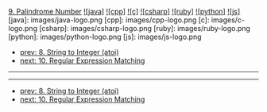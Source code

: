 [9. Palindrome Number](https://leetcode.com/problems/palindrome-number/)
[![java]](https://github.com/leetcode-study-group/leetcode-java-solutions/blob/master/009-palindrome-number.md)
[![cpp]](https://github.com/leetcode-study-group/leetcode-cpp-solutions/blob/master/009-palindrome-number.md)
[![c]](https://github.com/leetcode-study-group/leetcode-c-solutions/blob/master/009-palindrome-number.md)
[![csharp]](https://github.com/leetcode-study-group/leetcode-csharp-solutions/blob/master/009-palindrome-number.md)
[![ruby]](https://github.com/leetcode-study-group/leetcode-ruby-solutions/blob/master/009-palindrome-number.md)
[![python]](https://github.com/leetcode-study-group/leetcode-python-solutions/blob/master/009-palindrome-number.md)
[![js]](https://github.com/leetcode-study-group/leetcode-js-solutions/blob/master/009-palindrome-number.md)
[java]: images/java-logo.png
[cpp]: images/cpp-logo.png
[c]: images/c-logo.png
[csharp]: images/csharp-logo.png
[ruby]: images/ruby-logo.png
[python]: images/python-logo.png
[js]: images/js-logo.png

- [prev: 8. String to Integer (atoi)](008-string-to-integer-atoi.md)
- [next: 10. Regular Expression Matching](010-regular-expression-matching.md)

---


---

- [prev: 8. String to Integer (atoi)](008-string-to-integer-atoi.md)
- [next: 10. Regular Expression Matching](010-regular-expression-matching.md)
